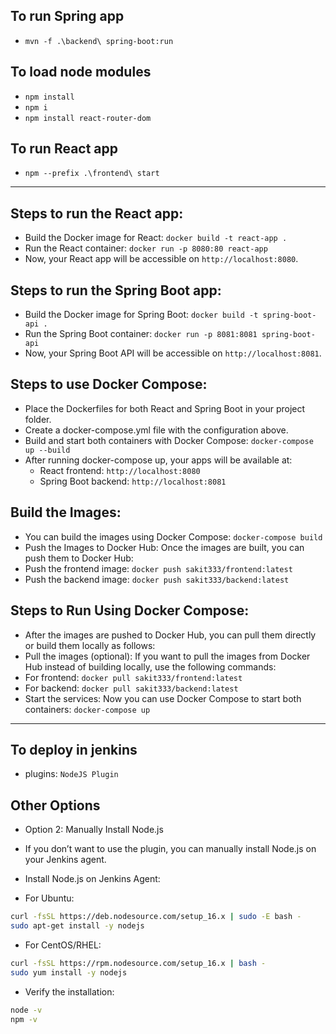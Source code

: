 ## To run Spring app
- `mvn -f .\backend\ spring-boot:run`


## To load node modules
- `npm install`
- `npm i`
- `npm install react-router-dom`

## To run React app
- `npm --prefix .\frontend\ start`

---

## Steps to run the React app:
- Build the Docker image for React: `docker build -t react-app .`
- Run the React container: `docker run -p 8080:80 react-app`
- Now, your React app will be accessible on `http://localhost:8080`.

## Steps to run the Spring Boot app:
- Build the Docker image for Spring Boot: `docker build -t spring-boot-api .`
- Run the Spring Boot container: `docker run -p 8081:8081 spring-boot-api`
- Now, your Spring Boot API will be accessible on `http://localhost:8081`.

## Steps to use Docker Compose:
- Place the Dockerfiles for both React and Spring Boot in your project folder.
- Create a docker-compose.yml file with the configuration above.
- Build and start both containers with Docker Compose: `docker-compose up --build`
- After running docker-compose up, your apps will be available at:
    - React frontend: `http://localhost:8080`
    - Spring Boot backend: `http://localhost:8081`


## Build the Images: 
- You can build the images using Docker Compose: `docker-compose build`
- Push the Images to Docker Hub: Once the images are built, you can push them to Docker Hub:
- Push the frontend image: `docker push sakit333/frontend:latest`
- Push the backend image: `docker push sakit333/backend:latest`

## Steps to Run Using Docker Compose:
- After the images are pushed to Docker Hub, you can pull them directly or build them locally as follows:
- Pull the images (optional): If you want to pull the images from Docker Hub instead of building locally, use the following commands:
- For frontend: `docker pull sakit333/frontend:latest`
- For backend: `docker pull sakit333/backend:latest`
- Start the services: Now you can use Docker Compose to start both containers: `docker-compose up`

---
## To deploy in jenkins

- plugins: `NodeJS Plugin`

## Other Options
- Option 2: Manually Install Node.js
- If you don’t want to use the plugin, you can manually install Node.js on your Jenkins agent.
- Install Node.js on Jenkins Agent:

- For Ubuntu:
```bash
curl -fsSL https://deb.nodesource.com/setup_16.x | sudo -E bash -
sudo apt-get install -y nodejs
```
- For CentOS/RHEL:
```bash
curl -fsSL https://rpm.nodesource.com/setup_16.x | bash -
sudo yum install -y nodejs
```
- Verify the installation:
```bash
node -v
npm -v
```